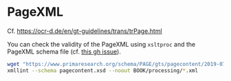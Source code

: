 # PageXML

Cf. <https://ocr-d.de/en/gt-guidelines/trans/trPage.html>


You can check the validity of the PageXML using `xsltproc` and the PageXML schema file (cf. [this gh issue](https://github.com/OCR4all/LAREX/issues/302)).

```bash
wget "https://www.primaresearch.org/schema/PAGE/gts/pagecontent/2019-07-15/pagecontent.xsd"
xmllint --schema pagecontent.xsd --noout BOOK/processing/*.xml
```